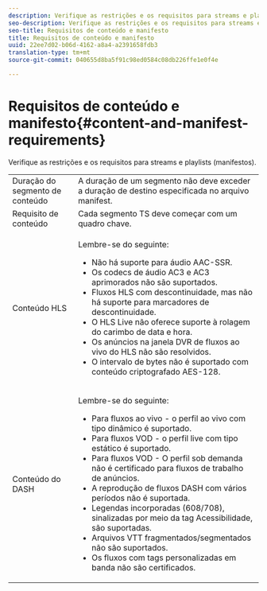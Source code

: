 ```yaml
---
description: Verifique as restrições e os requisitos para streams e playlists (manifestos).
seo-description: Verifique as restrições e os requisitos para streams e playlists (manifestos).
seo-title: Requisitos de conteúdo e manifesto
title: Requisitos de conteúdo e manifesto
uuid: 22ee7d02-b06d-4162-a8a4-a2391658fdb3
translation-type: tm+mt
source-git-commit: 040655d8ba5f91c98ed0584c08db226ffe1e0f4e

---
```



# Requisitos de conteúdo e manifesto{#content-and-manifest-requirements}

Verifique as restrições e os requisitos para streams e playlists (manifestos).

<table id="table_D7C38CD3B4D24C3D9A3B55D8CEFE7366"> 
 <tbody> 
  <tr> 
   <td colname="col1"> Duração do segmento de conteúdo </td> 
   <td colname="col2"> A duração de um segmento não deve exceder a duração de destino especificada no arquivo manifest. </td> 
  </tr> 
  <tr> 
   <td colname="col1"> Requisito de conteúdo </td> 
   <td colname="col2"> Cada segmento TS deve começar com um quadro chave. </td> 
  </tr> 
  <tr> 
   <td colname="col1"> Conteúdo HLS </td> 
   <td colname="col2"> <p>Lembre-se do seguinte: 
     <ul id="ul_B226605345EA46F69DA1380E16826117"> 
      <li id="li_6564DC0E879544BB8513DD2D1CFBA8DE">Não há suporte para áudio AAC-SSR. </li> 
      <li id="li_B73CAEBE4347406EA4DB25551B444BDA">Os codecs de áudio AC3 e AC3 aprimorados não são suportados. </li> 
      <li id="li_5986DD33C0FE485D99D4C00E2E6012CA">Fluxos HLS com descontinuidade, mas não há suporte para marcadores de descontinuidade. </li> 
      <li id="li_FED8686372DF4A39BAABC531BA4EB137">O HLS Live não oferece suporte à rolagem do carimbo de data e hora. </li> 
      <li id="li_565CFBEAD9874BA48F6E25B0893BF131">Os anúncios na janela DVR de fluxos ao vivo do HLS não são resolvidos. </li> 
      <li id="li_7D22EA32C94240D79EDDA96D9E72FE8F">O intervalo de bytes não é suportado com conteúdo criptografado AES-128. </li> 
     </ul></p> </td> 
  </tr> 
  <tr> 
   <td colname="col1"> Conteúdo do DASH </td> 
   <td colname="col2"> <p>Lembre-se do seguinte: 
     <ul id="ul_9D33C2418F9F49DEAE0E642301726F89"> 
      <li id="li_74C69A21A7BD4831B92F0D57900E1CB1">Para fluxos ao vivo - o perfil ao vivo com tipo dinâmico é suportado. </li> 
      <li id="li_0C8743DB152047819D23C9F180998AD7">Para fluxos VOD - o perfil live com tipo estático é suportado. </li> 
      <li id="li_FBC6828663FB413798A4BDAF0B9831AA">Para fluxos VOD - O perfil sob demanda não é certificado para fluxos de trabalho de anúncios. </li> 
      <li id="li_4393B9B1F6144BDEAE484C879750ED23">A reprodução de fluxos DASH com vários períodos não é suportada. </li> 
      <li id="li_6A2CEC4E974C4D44A45F5503A1A9D8D0">Legendas incorporadas (608/708), sinalizadas por meio da tag Acessibilidade, são suportadas. </li> 
      <li id="li_EDE93DF4F3A64A53BA80877F701A8F0D">Arquivos VTT fragmentados/segmentados não são suportados. </li> 
      <li id="li_8897F73611194030A490A4FF1178364C">Os fluxos com tags personalizadas em banda não são certificados. </li> 
     </ul></p> </td> 
  </tr> 
 </tbody> 
</table>

